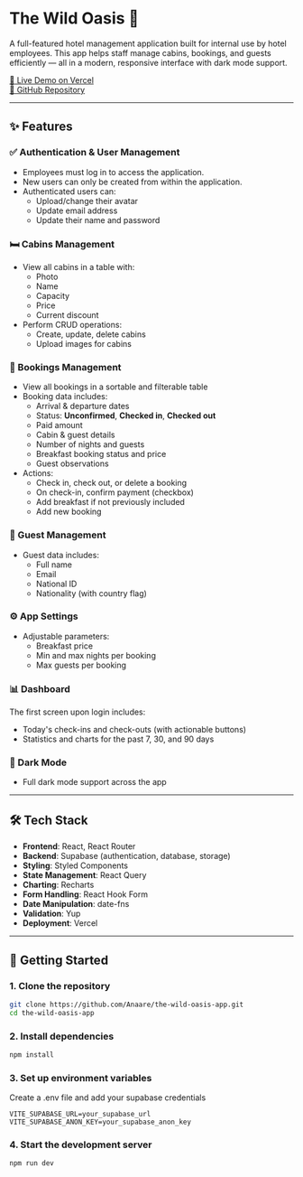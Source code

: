 # The Wild Oasis 🏨

A full-featured hotel management application built for internal use by hotel employees. This app helps staff manage cabins, bookings, and guests efficiently — all in a modern, responsive interface with dark mode support.

[🔗 Live Demo on Vercel](https://the-wild-oasis-app-wine.vercel.app)  
[📂 GitHub Repository](https://github.com/Anaare/the-wild-oasis-app)

---

## ✨ Features

### ✅ Authentication & User Management

- Employees must log in to access the application.
- New users can only be created from within the application.
- Authenticated users can:
  - Upload/change their avatar
  - Update email address
  - Update their name and password

### 🛏️ Cabins Management

- View all cabins in a table with:
  - Photo
  - Name
  - Capacity
  - Price
  - Current discount
- Perform CRUD operations:
  - Create, update, delete cabins
  - Upload images for cabins

### 📆 Bookings Management

- View all bookings in a sortable and filterable table
- Booking data includes:
  - Arrival & departure dates
  - Status: **Unconfirmed**, **Checked in**, **Checked out**
  - Paid amount
  - Cabin & guest details
  - Number of nights and guests
  - Breakfast booking status and price
  - Guest observations
- Actions:
  - Check in, check out, or delete a booking
  - On check-in, confirm payment (checkbox)
  - Add breakfast if not previously included
  - Add new booking

### 🧍 Guest Management

- Guest data includes:
  - Full name
  - Email
  - National ID
  - Nationality (with country flag)

### ⚙️ App Settings

- Adjustable parameters:
  - Breakfast price
  - Min and max nights per booking
  - Max guests per booking

### 📊 Dashboard

The first screen upon login includes:

- Today's check-ins and check-outs (with actionable buttons)
- Statistics and charts for the past 7, 30, and 90 days

### 🌙 Dark Mode

- Full dark mode support across the app

---

## 🛠️ Tech Stack

- **Frontend**: React, React Router
- **Backend**: Supabase (authentication, database, storage)
- **Styling**: Styled Components
- **State Management**: React Query
- **Charting**: Recharts
- **Form Handling**: React Hook Form
- **Date Manipulation**: date-fns
- **Validation**: Yup
- **Deployment**: Vercel

---

## 🚀 Getting Started

### 1. Clone the repository

```bash
git clone https://github.com/Anaare/the-wild-oasis-app.git
cd the-wild-oasis-app
```

### 2. Install dependencies

```bash
npm install
```

### 3. Set up environment variables

Create a .env file and add your supabase credentials

```env
VITE_SUPABASE_URL=your_supabase_url
VITE_SUPABASE_ANON_KEY=your_supabase_anon_key
```

### 4. Start the development server

```bash
npm run dev
```

